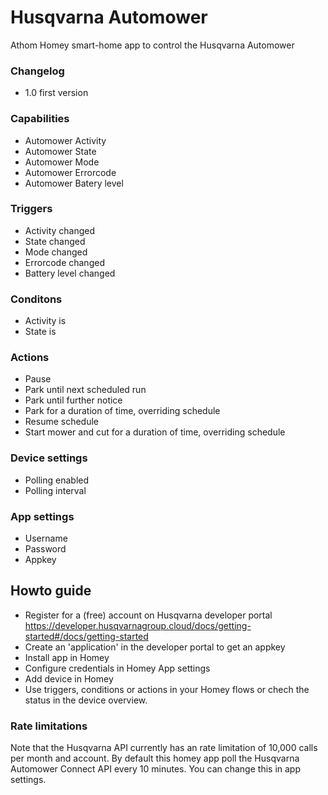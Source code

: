 # Husqvarna Automower

Athom Homey smart-home app to control the Husqvarna Automower

### Changelog
* 1.0 first version

### Capabilities
* Automower Activity
* Automower State
* Automower Mode
* Automower Errorcode
* Automower Batery level

### Triggers
* Activity changed
* State changed
* Mode changed
* Errorcode changed
* Battery level changed

### Conditons
* Activity is
* State is

### Actions
* Pause
* Park until next scheduled run
* Park until further notice
* Park for a duration of time, overriding schedule
* Resume schedule
* Start mower and cut for a duration of time, overriding schedule

### Device settings
* Polling enabled
* Polling interval

### App settings
* Username
* Password
* Appkey

## Howto guide
* Register for a (free) account on Husqvarna developer portal https://developer.husqvarnagroup.cloud/docs/getting-started#/docs/getting-started
* Create an 'application' in the developer portal to get an appkey
* Install app in Homey
* Configure credentials in Homey App settings
* Add device in Homey
* Use triggers, conditions or actions in your Homey flows or chech the status in the device overview.

### Rate limitations
Note that the Husqvarna API currently has an rate limitation of 10,000 calls per month and account. By default this homey app poll the Husqvarna Automower Connect API every 10 minutes. You can change this in app settings.